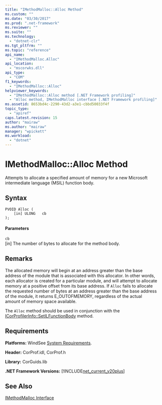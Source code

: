 ```yaml
---
title: "IMethodMalloc::Alloc Method"
ms.custom: ""
ms.date: "03/30/2017"
ms.prod: ".net-framework"
ms.reviewer: ""
ms.suite: ""
ms.technology: 
  - "dotnet-clr"
ms.tgt_pltfrm: ""
ms.topic: "reference"
api_name: 
  - "IMethodMalloc.Alloc"
api_location: 
  - "mscorwks.dll"
api_type: 
  - "COM"
f1_keywords: 
  - "IMethodMalloc::Alloc"
helpviewer_keywords: 
  - "IMethodMalloc::Alloc method [.NET Framework profiling]"
  - "Alloc method, IMethodMalloc interface [.NET Framework profiling]"
ms.assetid: 8653bd4c-2290-43d2-a3e1-cbbd50033f4f
topic_type: 
  - "apiref"
caps.latest.revision: 15
author: "mairaw"
ms.author: "mairaw"
manager: "wpickett"
ms.workload: 
  - "dotnet"
---
```

# IMethodMalloc::Alloc Method
Attempts to allocate a specified amount of memory for a new Microsoft intermediate language (MSIL) function body.  
  
## Syntax  
  
```  
PVOID Alloc (  
    [in] ULONG   cb  
);  
```  
  
#### Parameters  
 `cb`  
 [in] The number of bytes to allocate for the method body.  
  
## Remarks  
 The allocated memory will begin at an address greater than the base address of the module that is associated with this allocator. In other words, each allocator is created for a particular module, and will attempt to allocate memory at a positive offset from its base address. If `Alloc` fails to allocate the requested number of bytes at an address greater than the base address of the module, it returns E_OUTOFMEMORY, regardless of the actual amount of memory space available.  
  
 The `Alloc` method should be used in conjunction with the [ICorProfilerInfo::SetILFunctionBody](../../../../docs/framework/unmanaged-api/profiling/icorprofilerinfo-setilfunctionbody-method.md) method.  
  
## Requirements  
 **Platforms:** WindSee [System Requirements](../../../../docs/framework/get-started/system-requirements.md).  
  
 **Header:** CorProf.idl, CorProf.h  
  
 **Library:** CorGuids.lib  
  
 **.NET Framework Versions:** [!INCLUDE[net_current_v20plus](../../../../includes/net-current-v20plus-md.md)]  
  
## See Also  
 [IMethodMalloc Interface](../../../../docs/framework/unmanaged-api/profiling/imethodmalloc-interface.md)
